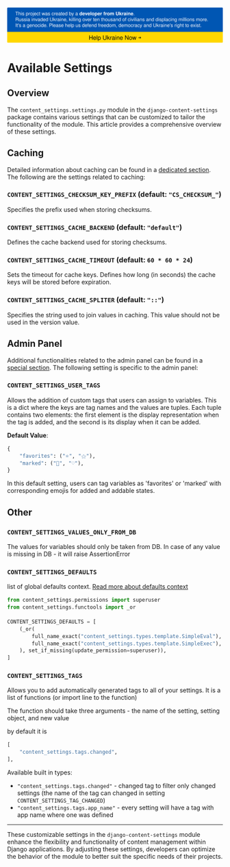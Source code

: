 [![Stand With Ukraine](https://raw.githubusercontent.com/vshymanskyy/StandWithUkraine/main/banner-direct-single.svg)](https://stand-with-ukraine.pp.ua)

# Available Settings

## Overview

The `content_settings.settings.py` module in the `django-content-settings` package contains various settings that can be customized to tailor the functionality of the module. This article provides a comprehensive overview of these settings.

## Caching

Detailed information about caching can be found in a [dedicated section](caching.md). The following are the settings related to caching:

### `CONTENT_SETTINGS_CHECKSUM_KEY_PREFIX` (default: `"CS_CHECKSUM_"`)

Specifies the prefix used when storing checksums.

### `CONTENT_SETTINGS_CACHE_BACKEND` (default: `"default"`)

Defines the cache backend used for storing checksums.

### `CONTENT_SETTINGS_CACHE_TIMEOUT` (default: `60 * 60 * 24`)

Sets the timeout for cache keys. Defines how long (in seconds) the cache keys will be stored before expiration.

### `CONTENT_SETTINGS_CACHE_SPLITER` (default: `"::"`)

Specifies the string used to join values in caching. This value should not be used in the version value.

## Admin Panel

Additional functionalities related to the admin panel can be found in a [special section](admin.md). The following setting is specific to the admin panel:

### `CONTENT_SETTINGS_USER_TAGS`

Allows the addition of custom tags that users can assign to variables. This is a dict where the keys are tag names and the values are tuples. Each tuple contains two elements: the first element is the display representation when the tag is added, and the second is its display when it can be added.

**Default Value**:

```python
{
    "favorites": ("⭐", "⚝"),
    "marked": ("💚", "♡"),
}
```

  In this default setting, users can tag variables as 'favorites' or 'marked' with corresponding emojis for added and addable states.

## Other

### `CONTENT_SETTINGS_VALUES_ONLY_FROM_DB`

The values for variables should only be taken from DB. In case of any value is missing in DB - it will raise AssertionError

### `CONTENT_SETTINGS_DEFAULTS`

list of global defaults context. [Read more about defaults context](defaults.md#global-updates-content_settings_defaults)

```python
from content_settings.permissions import superuser
from content_settings.functools import _or

CONTENT_SETTINGS_DEFAULTS = [
    (_or(
        full_name_exact("content_settings.types.template.SimpleEval"),
        full_name_exact("content_settings.types.template.SimpleExec"),
    ), set_if_missing(update_permission=superuser)),
]
```

### `CONTENT_SETTINGS_TAGS`

Allows you to add automatically generated tags to all of your settings. It is a list of functions (or import line to the function)

The function should take three arguments - the name of the setting, setting object, and new value

by default it is 

```python
[
    "content_settings.tags.changed",
],
```

Available built in types:

* `"content_settings.tags.changed"` - changed tag to filter only changed settings (the name of the tag can changed in setting `CONTENT_SETTINGS_TAG_CHANGED`)
* `"content_settings.tags.app_name"` - every setting will have a tag with app name where one was defined

---

These customizable settings in the `django-content-settings` module enhance the flexibility and functionality of content management within Django applications. By adjusting these settings, developers can optimize the behavior of the module to better suit the specific needs of their projects.
